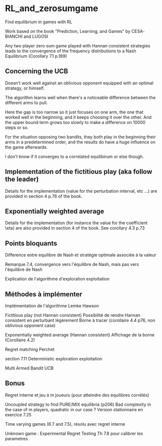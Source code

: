# RL_and_zerosumgame

Find equilibrium in games with RL

Work based on the book "Prediction, Learning, and Games" by CESA-BIANCHI and LUGOSI

Any two player zero sum game played with Hannan consistent strategies leads to the convergence of the frequency distributions
to a Nash Equilibrium (Corollary 7.1 p.189)

## Concerning the UCB

Doesn't work well against an oblivious opponent equipped with an optimal strategy, or himself.

The algorithm learns well when there's a noticeable difference between the different arms to pull.

Here the gap is too narrow so it just focuses on one arm, the one that worked well in the beginning,
and it keeps choosing it over the other. And the upper bound term grows too slowly to make a difference on
10000 steps or so.

For the situation opposing two bandits, they both play in the beginning their arms in a predetermined order,
and the results do have a huge influence on the game afterwards.

I don't know if it converges to a correlated equilibirum or else though.

## Implementation of the fictitious play (aka follow the leader)

Details for the implementation (value for the perturbation interval, etc ...) are provided in section 4 p.76 of the book.

## Exponentially weighted average

Details for the implementation (for instance the value for the coefficient \eta) are also provided in section 4 of the book.
See corollary 4.3 p.73

## Points bloquants

Difference entre equilibre de Nash et stratégie optimale associée à la valeur

Remarque 7.4, convergence vers l'équilibre de Nash, mais pas vers l'équilibre de Nash

Explication de l'algorithme d'exploration exploitation 

## Méthodes à implémenter

Implémentation de l'algorithme Lemke Hawson

Fictitious play (not Hannan consistent)
Possibilité de rendre Hannan consistent en perturbant légèrement
Borne à tracer (corollaire 4.4 p76, non oblivious opponent case)

Exponentially weighted average (Hannan consistent)
Affichage de la borne (Corollaire 4.2)

Regret matching Perchet

section 7.11
Deterministic exploration exploitation

Multi Armed Bandit UCB

## Bonus

Regret interne et jeu à m joueurs (pour atteindre des équilibres corrélés)

Uncoupled strategy to find PURE/MIX equilibria (p206)
Bad complexity in the case of m players, quadratic in our case ?
Version stationnaire en exercice 7.25

Time varying games (6.7 and 7.5), résolu avec regret interne

Unknown game : Experimental Regret Testing
Th 7.8 pour calibrer les parametres
